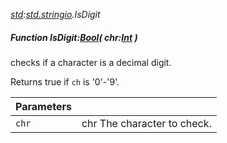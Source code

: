 _[std](../../modules/std/std-module.md):[std.stringio](../../modules/std/std-stringio.md).IsDigit_
##### Function IsDigit:[Bool](../../modules/wonkey/wonkey-types-bool.md)( chr:[Int](../../modules/wonkey/wonkey-types-int.md) )
checks if a character is a decimal digit.

Returns true if `ch` is '0'-'9'.

| Parameters |    |
|:-----------|:---|
| `chr` | chr The character to check. |
